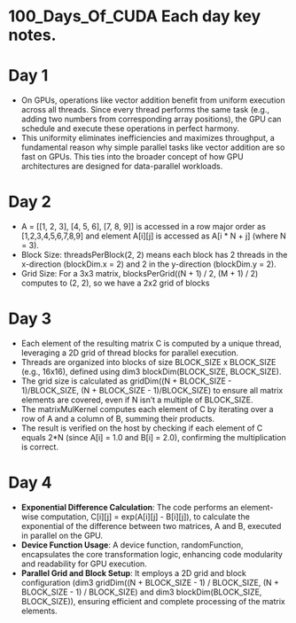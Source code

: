 # 100_Days_Of_CUDA Each day key notes.

# Day 1

- On GPUs, operations like vector addition benefit from uniform execution across all threads. Since every thread performs the same task (e.g., adding two numbers from corresponding array positions), the GPU can schedule and execute these operations in perfect harmony.
- This uniformity eliminates inefficiencies and maximizes throughput, a fundamental reason why simple parallel tasks like vector addition are so fast on GPUs. This ties into the broader concept of how GPU architectures are designed for data-parallel workloads.

# Day 2

- A = [[1, 2, 3], [4, 5, 6], [7, 8, 9]] is accessed in a row major order as [1,2,3,4,5,6,7,8,9] and element A[i][j] is accessed as A[i * N + j] (where N = 3).
- Block Size: threadsPerBlock(2, 2) means each block has 2 threads in the x-direction (blockDim.x = 2) and 2 in the y-direction (blockDim.y = 2).
- Grid Size: For a 3x3 matrix, blocksPerGrid((N + 1) / 2, (M + 1) / 2) computes to (2, 2), so we have a 2x2 grid of blocks

# Day 3

- Each element of the resulting matrix C is computed by a unique thread, leveraging a 2D grid of thread blocks for parallel execution.
- Threads are organized into blocks of size BLOCK_SIZE x BLOCK_SIZE (e.g., 16x16), defined using dim3 blockDim(BLOCK_SIZE, BLOCK_SIZE).
- The grid size is calculated as gridDim((N + BLOCK_SIZE - 1)/BLOCK_SIZE, (N + BLOCK_SIZE - 1)/BLOCK_SIZE) to ensure all matrix elements are covered, even if N isn’t a multiple of BLOCK_SIZE.
- The matrixMulKernel computes each element of C by iterating over a row of A and a column of B, summing their products.
- The result is verified on the host by checking if each element of C equals 2*N (since A[i] = 1.0 and B[i] = 2.0), confirming the multiplication is correct.

# Day 4

- **Exponential Difference Calculation**: The code performs an element-wise computation, C[i][j] = exp(A[i][j] - B[i][j]), to calculate the exponential of the difference between two matrices, A and B, executed in       parallel on the GPU.
- **Device Function Usage**: A device function, randomFunction, encapsulates the core transformation logic, enhancing code modularity and readability for GPU execution.
- **Parallel Grid and Block Setup**: It employs a 2D grid and block configuration (dim3 gridDim((N + BLOCK_SIZE - 1) / BLOCK_SIZE, (N + BLOCK_SIZE - 1) / BLOCK_SIZE) and dim3 blockDim(BLOCK_SIZE, BLOCK_SIZE)),          ensuring efficient and complete processing of the matrix elements.

